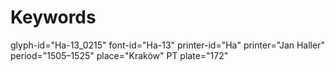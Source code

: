 # Keywords
glyph-id="Ha-13_0215"
font-id="Ha-13"
printer-id="Ha"
printer="Jan Haller"
period="1505–1525"
place="Kraków"
PT plate="172"
